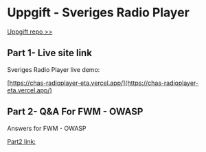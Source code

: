 # Uppgift - Sveriges Radio Player

[Uppgift repo >>](https://github.com/davidshore/chas_radioplayer)

## Part 1- Live site link

Sveriges Radio Player live demo:

[https://chas-radioplayer-eta.vercel.app/](https://chas-radioplayer-eta.vercel.app/)

## Part 2- Q&A For FWM - OWASP

Answers for FWM - OWASP

[Part2 link:](https://github.com/ozayo/chas_radioplayer/blob/main/part2.md)
